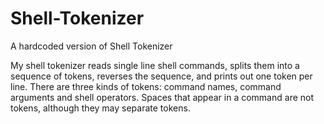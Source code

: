 # Shell-Tokenizer
A hardcoded version of Shell Tokenizer

My shell tokenizer reads single line shell commands, splits them into a sequence of tokens, reverses the sequence, and prints out one token per line.
There are three kinds of tokens: command names, command arguments and shell operators. Spaces that appear in a command are not tokens, although they may separate tokens.
